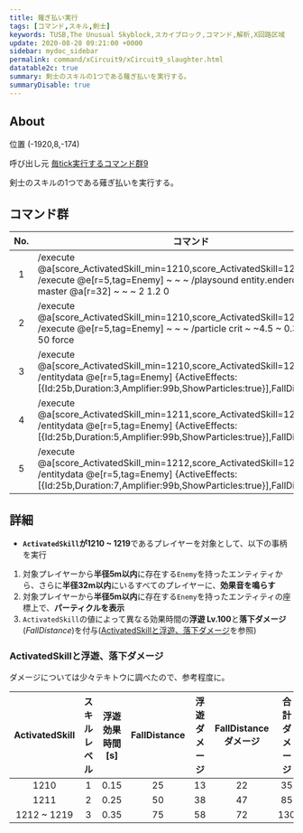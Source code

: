 ```yaml
---
title: 薙ぎ払い実行
tags: [コマンド,スキル,剣士]
keywords: TUSB,The Unusual Skyblock,スカイブロック,コマンド,解析,X回路区域
update: 2020-08-28 09:21:00 +0000
sidebar: mydoc_sidebar
permalink: command/xCircuit9/xCircuit9_slaughter.html
datatable2c: true
summary: 剣士のスキルの1つである薙ぎ払いを実行する。
summaryDisable: true
---
```


## About

<span class="tagYellow">位置</span> (-1920,8,-174)

<span class="tagBlack">呼び出し元</span> [毎tick実行するコマンド群9]({{site.baseurl}}/command/xCircuit9/xCircuit9_command.html)

剣士のスキルの1つである薙ぎ払いを実行する。

## コマンド群

<div class="datatable2c-begin"></div>

|No.|コマンド|
|:-:|-|
|1|/execute @a[score_ActivatedSkill_min=1210,score_ActivatedSkill=1219] ~ ~ ~ /execute @e[r=5,tag=Enemy] ~ ~ ~ /playsound entity.enderdragon.flap master @a[r=32] ~ ~ ~ 2 1.2 0|
|2|/execute @a[score_ActivatedSkill_min=1210,score_ActivatedSkill=1219] ~ ~ ~ /execute @e[r=5,tag=Enemy] ~ ~ ~ /particle crit ~ ~4.5 ~ 0.3 3 0.3 0.1 50 force|
|3|/execute @a[score_ActivatedSkill_min=1210,score_ActivatedSkill=1210] ~ ~ ~ /entitydata @e[r=5,tag=Enemy] {ActiveEffects:[{Id:25b,Duration:3,Amplifier:99b,ShowParticles:true}],FallDistance:25f}|
|4|/execute @a[score_ActivatedSkill_min=1211,score_ActivatedSkill=1211] ~ ~ ~ /entitydata @e[r=5,tag=Enemy] {ActiveEffects:[{Id:25b,Duration:5,Amplifier:99b,ShowParticles:true}],FallDistance:50f}|
|5|/execute @a[score_ActivatedSkill_min=1212,score_ActivatedSkill=1219] ~ ~ ~ /entitydata @e[r=5,tag=Enemy] {ActiveEffects:[{Id:25b,Duration:7,Amplifier:99b,ShowParticles:true}],FallDistance:75f}|

<div class="datatable2c-end"></div>

## 詳細

- **`ActivatedSkill`が1210 ~ 1219**であるプレイヤーを対象として、以下の事柄を実行

1. 対象プレイヤーから**半径5m以内**に存在する`Enemy`を持ったエンティティから、さらに**半径32m以内**にいるすべてのプレイヤーに、**効果音を鳴らす**
2. 対象プレイヤーから**半径5m以内**に存在する`Enemy`を持ったエンティティの座標上で、**パーティクルを表示**
3. `ActivatedSkill`の値によって異なる効果時間の**浮遊 Lv.100**と**落下ダメージ**(*FallDistance*)を付与([ActivatedSkillと浮遊、落下ダメージ](#activatedskillと浮遊落下ダメージ)を参照)

### ActivatedSkillと浮遊、落下ダメージ

ダメージについては少々テキトウに調べたので、参考程度に。

|ActivatedSkill|スキルレベル|浮遊効果時間[s]|FallDistance|浮遊ダメージ|FallDistance<br>ダメージ|合計ダメージ|
|:-:|:-:|:-:|:-:|:-:|:-:|:-:|
|1210|1|0.15|25|13|22|35|
|1211|2|0.25|50|38|47|85|
|1212 ~ 1219|3|0.35|75|58|72|130|
